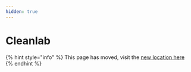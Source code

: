 ```yaml
---
hidden: true
---
```


# Cleanlab

{% hint style="info" %}
This page has moved, visit the [new location here](https://arize.com/docs/phoenix/integrations/evaluation-libraries/cleanlab)
{% endhint %}
